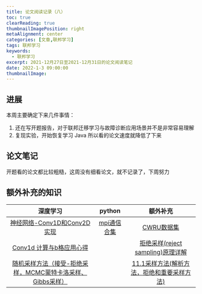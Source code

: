 ```yaml
---
title: 论文阅读记录（八）
toc: true
clearReading: true
thumbnailImagePosition: right
metaAlignment: center
categories: [文章,联邦学习]
tags: 联邦学习
keywords:
  - 联邦学习
excerpt: 2021-12月27日至2021-12月31日的论文阅读笔记
date: 2022-1-3 09:00:00
thumbnailImage:
---
```

<!-- toc -->

## 进展

本周主要确定下来几件事情：

1. 还在写开题报告，对于联邦迁移学习与故障诊断应用场景并不是非常容易理解
2. 复现实验，开始恢复学习 Java 所以看的论文速度就降低了下来

## 论文笔记

开题看的论文都比较粗糙，这周没有细看论文，就不记录了，下周努力

## 额外补充的知识

|                           深度学习                           |                        python                         |                           额外补充                           |
| :----------------------------------------------------------: | :---------------------------------------------------: | :----------------------------------------------------------: |
| [神经网络-Conv1D和Conv2D实现](https://zhuanlan.zhihu.com/p/84888798) | [mpi通信合集](https://www.jianshu.com/u/59ef38a1d84b) | [CWRU数据集](https://blog.csdn.net/zhangjiali12011/article/details/90347170) |
| [Conv1d 计算与b格应用心得](https://blog.csdn.net/w55100/article/details/98304143) |                                                       | [拒绝采样(reject sampling)原理详解](https://blog.csdn.net/libing_zeng/article/details/81842245) |
| [随机采样方法（接受-拒绝采样，MCMC蒙特卡洛采样、Gibbs采样）](https://www.cnblogs.com/yijuncheng/p/10083370.html) |                                                       | [11.1采样方法(解析方法，拒绝和重要采样方法)](https://zhuanlan.zhihu.com/p/34071776) |
